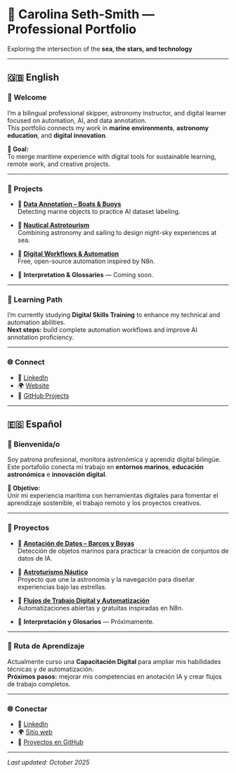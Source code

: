 # 🌊 Carolina Seth-Smith — Professional Portfolio  
Exploring the intersection of the **sea, the stars, and technology**

---

## 🇬🇧 English

### 👋 Welcome  
I’m a bilingual professional skipper, astronomy instructor, and digital learner focused on automation, AI, and data annotation.  
This portfolio connects my work in **marine environments**, **astronomy education**, and **digital innovation**.

**🎯 Goal:**  
To merge maritime experience with digital tools for sustainable learning, remote work, and creative projects.

---

### 🚀 Projects
- 🔹 [**Data Annotation – Boats & Buoys**](https://github.com/carolinasethsmith-dotcom/data-annotation-boats-buoys)  
  Detecting marine objects to practice AI dataset labeling.

- 🔹 [**Nautical Astrotourism**](https://github.com/carolinasethsmith-dotcom/Nautical_Astrotourism)  
  Combining astronomy and sailing to design night-sky experiences at sea.

- 🔹 [**Digital Workflows & Automation**](https://github.com/carolinasethsmith-dotcom/Digital_Workflows_and_Automation)  
  Free, open-source automation inspired by N8n.

- 🔹 **Interpretation & Glossaries** — Coming soon.

---

### 🧭 Learning Path
I’m currently studying **Digital Skills Training** to enhance my technical and automation abilities.  
**Next steps:** build complete automation workflows and improve AI annotation proficiency.

---

### 🌐 Connect
- 🔗 [LinkedIn](https://linkedin.com/in/yourprofile)  
- 🌍 [Website](https://yourwebsite.com)  
- 🐙 [GitHub Projects](https://github.com/carolinasethsmith-dotcom)

---

## 🇪🇸 Español

### 👋 Bienvenida/o  
Soy patrona profesional, monitora astronómica y aprendiz digital bilingüe.  
Este portafolio conecta mi trabajo en **entornos marinos**, **educación astronómica** e **innovación digital**.

**🎯 Objetivo:**  
Unir mi experiencia marítima con herramientas digitales para fomentar el aprendizaje sostenible, el trabajo remoto y los proyectos creativos.

---

### 🚀 Proyectos
- 🔹 [**Anotación de Datos – Barcos y Boyas**](https://github.com/carolinasethsmith-dotcom/data-annotation-boats-buoys)  
  Detección de objetos marinos para practicar la creación de conjuntos de datos de IA.

- 🔹 [**Astroturismo Náutico**](https://github.com/carolinasethsmith-dotcom/Nautical_Astrotourism)  
  Proyecto que une la astronomía y la navegación para diseñar experiencias bajo las estrellas.

- 🔹 [**Flujos de Trabajo Digital y Automatización**](https://github.com/carolinasethsmith-dotcom/Digital_Workflows_and_Automation)  
  Automatizaciones abiertas y gratuitas inspiradas en N8n.

- 🔹 **Interpretación y Glosarios** — Próximamente.

---

### 🧭 Ruta de Aprendizaje
Actualmente curso una **Capacitación Digital** para ampliar mis habilidades técnicas y de automatización.  
**Próximos pasos:** mejorar mis competencias en anotación IA y crear flujos de trabajo completos.

---

### 🌐 Conectar
- 🔗 [LinkedIn](https://linkedin.com/in/yourprofile)  
- 🌍 [Sitio web](https://yourwebsite.com)  
- 🐙 [Proyectos en GitHub](https://github.com/carolinasethsmith-dotcom)

---

_Last updated: October 2025_
